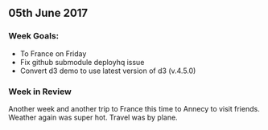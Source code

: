 ## 05th June 2017

### Week Goals:
- To France on Friday
- Fix github submodule deployhq issue
- Convert d3 demo to use latest version of d3 (v.4.5.0)

### Week in Review
Another week and another trip to France this time to Annecy to visit friends. Weather again was super hot. Travel was by plane.

